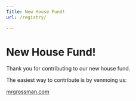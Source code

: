 ```yaml
---
Title: New House Fund!
url: /registry/

---
```


# New House Fund!
Thank you for contributing to our new house fund. 

The easiest way to contribute is by venmoing us:

[mrgrossman.com](mrgrossman.com)
